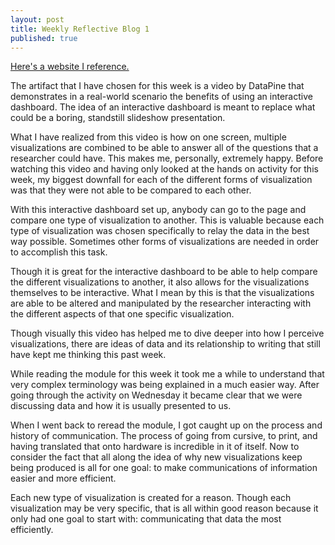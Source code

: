 ```yaml
---
layout: post
title: Weekly Reflective Blog 1
published: true
---
```


[Here's a website I reference.](https://youtu.be/dK_fUz2etk8)

The artifact that I have chosen for this week is a video by DataPine that demonstrates in a real-world scenario the benefits of using an interactive dashboard.
The idea of an interactive dashboard is meant to replace what could be a boring, standstill slideshow presentation.

What I have realized from this video is how on one screen, multiple visualizations are combined to be able to answer all of the questions that a researcher could have. 
This makes me, personally, extremely happy.
Before watching this video and having only looked at the hands on activity for this week, my biggest downfall for each of the different forms of visualization was that they were not able to be compared to each other.

With this interactive dashboard set up, anybody can go to the page and compare one type of visualization to another.
This is valuable because each type of visualization was chosen specifically to relay the data in the best way possible.
Sometimes other forms of visualizations are needed in order to accomplish this task.

Though it is great for the interactive dashboard to be able to help compare the different visualizations to another, it also allows for the visualizations themselves to be interactive.
What I mean by this is that the visualizations are able to be altered and manipulated by the researcher interacting with the different aspects of that one specific visualization.

Though visually this video has helped me to dive deeper into how I perceive visualizations, there are ideas of data and its relationship to writing that still have kept me thinking this past week.

While reading the module for this week it took me a while to understand that very complex terminology was being explained in a much easier way. 
After going through the activity on Wednesday it became clear that we were discussing data and how it is usually presented to us. 

When I went back to reread the module, I got caught up on the process and history of communication.
The process of going from cursive, to print, and having translated that onto hardware is incredible in it of itself. 
Now to consider the fact that all along the idea of why new visualizations keep being produced is all for one goal: to make communications of information easier and more efficient.

Each new type of visualization is created for a reason.
Though each visualization may be very specific, that is all within good reason because it only had one goal to start with: communicating that data the most efficiently.
